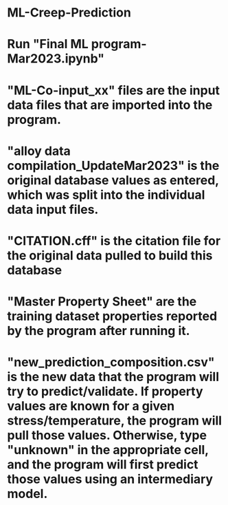 # ML-Creep-Prediction
# Run "Final ML program-Mar2023.ipynb"
# "ML-Co-input_xx" files are the input data files that are imported into the program.
# "alloy data compilation_UpdateMar2023" is the original database values as entered, which was split into the individual data input files.
# "CITATION.cff" is the citation file for the original data pulled to build this database
# "Master Property Sheet" are the training dataset properties reported by the program after running it.
# "new_prediction_composition.csv" is the new data that the program will try to predict/validate. If property values are known for a given  stress/temperature, the program will pull those values. Otherwise, type "unknown" in the appropriate cell, and the program will first predict those values using an intermediary model. 

